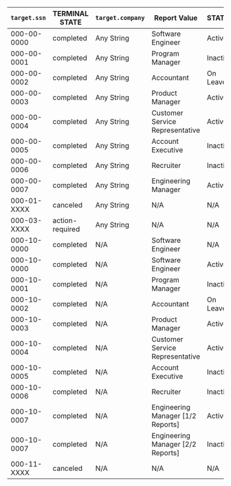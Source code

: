 | `target.ssn` | TERMINAL STATE  | `target.company` | Report Value                      | STATUS   | TYPE      | START DATE | END DATE   |
| ------------ | --------------- | ---------------- | --------------------------------- | -------- | --------- | ---------- | ---------- |
| 000-00-0000  | completed       | Any String       | Software Engineer                 | Active   | Full Time | 2019-01-01 |            |
| 000-00-0001  | completed       | Any String       | Program Manager                   | Inactive | Full Time | 2015-05-01 | 2022-01-01 |
| 000-00-0002  | completed       | Any String       | Accountant                        | On Leave | Part Time | 2017-02-03 |            |
| 000-00-0003  | completed       | Any String       | Product Manager                   | Active   | Full Time | 2022-01-01 |            |
| 000-00-0004  | completed       | Any String       | Customer Service Representative   | Active   | Part Time | 2021-05-19 |            |
| 000-00-0005  | completed       | Any String       | Account Executive                 | Inactive | Full Time | 2019-03-01 | 2020-12-28 |
| 000-00-0006  | completed       | Any String       | Recruiter                         | Inactive | Full Time | 2018-03-01 | 2021-03-10 |
| 000-00-0007  | completed       | Any String       | Engineering Manager               | Active   | Full Time | 2022-01-01 |            |
| 000-01-XXXX  | canceled        | Any String       | N/A                               | N/A      | N/A       | N/A        | N/A        |
| 000-03-XXXX  | action-required | Any String       | N/A                               | N/A      | N/A       | N/A        | N/A        |
| 000-10-0000  | completed       | N/A              | Software Engineer                 | N/A      | N/A       | N/A        | N/A        |
| 000-10-0000  | completed       | N/A              | Software Engineer                 | Active   | Full Time | 2019-01-01 |            |
| 000-10-0001  | completed       | N/A              | Program Manager                   | Inactive | Full Time | 2015-05-01 | 2022-01-01 |
| 000-10-0002  | completed       | N/A              | Accountant                        | On Leave | Part Time | 2017-02-03 |            |
| 000-10-0003  | completed       | N/A              | Product Manager                   | Active   | Full Time | 2022-01-01 |            |
| 000-10-0004  | completed       | N/A              | Customer Service Representative   | Active   | Part Time | 2021-05-19 |            |
| 000-10-0005  | completed       | N/A              | Account Executive                 | Inactive | Full Time | 2019-03-01 | 2020-12-28 |
| 000-10-0006  | completed       | N/A              | Recruiter                         | Inactive | Full Time | 2018-03-01 | 2021-03-10 |
| 000-10-0007  | completed       | N/A              | Engineering Manager [1/2 Reports] | Active   | Full Time | 2022-01-01 |            |
| 000-10-0007  | completed       | N/A              | Engineering Manager [2/2 Reports] | Inactive | Full Time | 2018-03-01 | 2021-12-01 |
| 000-11-XXXX  | canceled        | N/A              | N/A                               | N/A      | N/A       | N/A        | N/A        |
